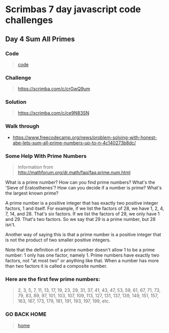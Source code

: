 # Scrimbas 7 day javascript code challenges

## Day 4 Sum All Primes

### Code
> [code](./index.js)

### Challenge
> https://scrimba.com/c/crGwQ9um

### Solution
> https://scrimba.com/c/ce9N83SN

### Walk through
- https://www.freecodecamp.org/news/problem-solving-with-honest-abe-lets-sum-all-prime-numbers-up-to-n-4c140273b8dc/

### Some Help With Prime Numbers
> Information from http://mathforum.org/dr.math/faq/faq.prime.num.html

What is a prime number?  How can you find prime numbers?  What's the 'Sieve of Eratosthenes'?  How can you decide if a number is prime?  What's the largest known prime?

A prime number is a positive integer that has exactly two positive integer factors, 1 and itself. For example, if we list the factors of 28, we have 1, 2, 4, 7, 14, and 28. That's six factors. If we list the factors of 29, we only have 1 and 29. That's two factors. So we say that 29 is a prime number, but 28 isn't.

Another way of saying this is that a prime number is a positive integer that is not the product of two smaller positive integers.

Note that the definition of a prime number doesn't allow 1 to be a prime number: 1 only has one factor, namely 1. Prime numbers have exactly two factors, not "at most two" or anything like that. When a number has more than two factors it is called a composite number.

### Here are the first few prime numbers:
> 2, 3, 5, 7, 11, 13, 17, 19, 23, 29, 31, 37, 41, 43, 47, 53, 59, 61, 67, 71, 73, 79, 83, 89, 97, 101, 103, 107, 109, 113, 127, 131, 137, 139, 149, 151, 157, 163, 167, 173, 179, 181, 191, 193, 197, 199, etc.


### GO BACK HOME
> [home](../readme.md)